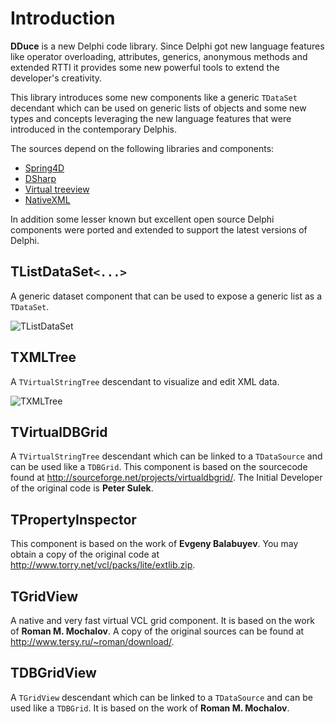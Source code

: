# Introduction #

**DDuce** is a new Delphi code library. Since Delphi got new language features like operator overloading, attributes, generics, anonymous methods and extended RTTI it provides some new powerful tools to extend the developer's creativity.

This library introduces some new components like a generic `TDataSet` decendant which can be used on generic lists of objects and some new types and concepts leveraging the new language features that were introduced in the contemporary Delphis.

The sources depend on the following libraries and components:
  * [Spring4D](https://bitbucket.org/sglienke/spring4d)
  * [DSharp](https://bitbucket.org/sglienke/dsharp)
  * [Virtual treeview](https://code.google.com/p/virtual-treeview/)
  * [NativeXML](https://code.google.com/p/simdesign/)

In addition some lesser known but excellent open source Delphi components were ported and extended to support the latest versions of Delphi.

## TListDataSet`<...>` ##

A generic dataset component that can be used to expose a generic list as a `TDataSet`.

![TListDataSet](https://github.com/beNative/dduce/blob/master/Wiki/dduce_listdataset_demo.png)

## TXMLTree ##

A `TVirtualStringTree` descendant to visualize and edit XML data.

![TXMLTree](https://github.com/beNative/dduce/blob/master/Wiki/dduce_xmltree_demo.png)

## TVirtualDBGrid ##

A `TVirtualStringTree` descendant which can be linked to a `TDataSource` and can be used like a `TDBGrid`. This component is based on the sourcecode found at http://sourceforge.net/projects/virtualdbgrid/. The Initial Developer of the original code is **Peter Sulek**.

## TPropertyInspector ##

This component is based on the work of **Evgeny Balabuyev**. You may obtain a copy of the original code at http://www.torry.net/vcl/packs/lite/extlib.zip.

## TGridView ##

A native and very fast virtual VCL grid component. It is based on the work of **Roman M. Mochalov**. A copy of the original sources can be found at http://www.tersy.ru/~roman/download/.

## TDBGridView ##

A `TGridView` descendant which can be linked to a `TDataSource` and can be used like a `TDBGrid`. It is based on the work of **Roman M. Mochalov**.
